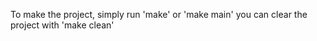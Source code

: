 







To make the project, simply run 'make' or 'make main'
you can clear the project with 'make clean'

